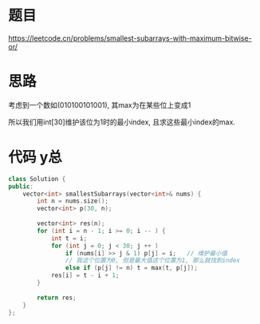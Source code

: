 # 题目

https://leetcode.cn/problems/smallest-subarrays-with-maximum-bitwise-or/



# 思路



考虑到一个数如(010100101001), 其max为在某些位上变成1



所以我们用int[30]维护该位为1时的最小index, 且求这些最小index的max.



# 代码 y总

```c++
class Solution {
public:
    vector<int> smallestSubarrays(vector<int>& nums) {
        int n = nums.size();
        vector<int> p(30, n);
        
        vector<int> res(n);
        for (int i = n - 1; i >= 0; i -- ) {
            int t = i;
            for (int j = 0; j < 30; j ++ )
                if (nums[i] >> j & 1) p[j] = i;   // 维护最小值
                // 我这个位置为0, 但是最大值这个位置为1, 那么就找到index
                else if (p[j] != n) t = max(t, p[j]);
            res[i] = t - i + 1;
        }
        
        return res;
    }
};
```

